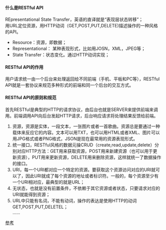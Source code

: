 #### 什么是RESTful API

REpresentational State Transfer，英语的直译就是“表现层状态转移”；  
用URL定位资源，用HTTP动词（GET,POST,PUT,DELETE)描述操作的一种风格的API。  
* Resource：资源，即数据；
* Representational： 某种表现形式，比如用JOSN，XML，JPEG等；
* State Transfer：状态变化。通过HTTP动词实现；

#### RESTful API的作用
用户请求统一由一个后台来处理返回给不同前端（手机、平板和PC等），RESTful API就是一套协议来规范多种形式的前端和同一个后台的交互方式。

#### RESTful API的原则和规范
首先RESTful是典型的HTTP的请求协议，由后台也就是SERVER来提供前端来调用。前端调用API向后台发起HTTP请求，后台响应请求将处理结果反馈给前端。

1. 资源，资源是实体，一段文本，一张图片或者一首歌曲。资源总是要通过一种载体来反应它的内容。文本可以用TXT，也可以用HTML或者XML、图片可以用JPG格式或者PNG格式，JSON是现在最常用的资源表现形式。
2. 统一接口，RESTful风格的数据元操CRUD（create,read,update,delete）分别对应HTTP方法：GET用来获取资源，POST用来新建资源（也可以用于更新资源），PUT用来更新资源，DELETE用来删除资源，这样就统一了数据操作的接口。
3. URI，每一个URI都对应一个特定的资源。要获取这个资源访问对应的URI就可以了，因此URI就成了每个资源的地址或者标识符。一般的，每个资源至少有一个URI相对应，最典型的就是URL；
4. 无状态，也就是没有前置条件，不依赖于其它资源或者状态，只要请求对应的URI就能得到资源；
5. URL中只能有名词，不能有动词，操作的表达是使用HTTP的动词GET,POST,PUT,DELETEL；  
……

[参考](https://blog.csdn.net/hjc1984117/article/details/77334616)